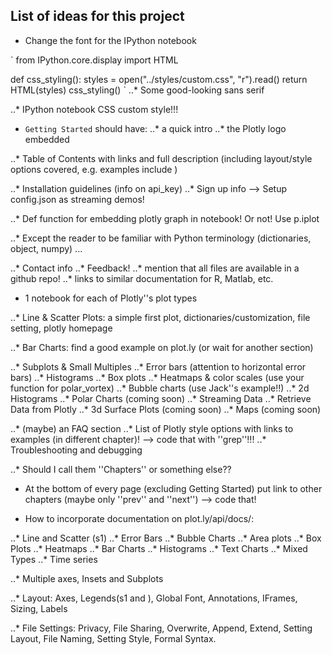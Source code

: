 
List of ideas for this project
------------------------------

* Change the font for the IPython notebook

`
from IPython.core.display import HTML

def css_styling():
    styles = open("../styles/custom.css", "r").read()
    return HTML(styles)
css_styling()
`
..* Some good-looking sans serif

..* IPython notebook CSS custom style!!!

* `Getting Started` should have:
..* a quick intro
..* the Plotly logo embedded

..* Table of Contents with links and full description 
    (including layout/style options covered, e.g. examples include )

..* Installation guidelines (info on api_key)
..* Sign up info --> Setup config.json as streaming demos!

..* Def function for embedding plotly graph in notebook! 
    Or not! Use p.iplot

..* Except the reader to be familiar with Python terminology (dictionaries,
object, numpy) ...

..* Contact info
..* Feedback!
..* mention that all files are available in a github repo!
..* links to similar documentation for R, Matlab, etc.


* 1 notebook for each of Plotly''s plot types

..* Line & Scatter Plots:
    a simple first plot, dictionaries/customization, file setting,
    plotly homepage

..* Bar Charts:
    find a good example on plot.ly (or wait for another section)

..* Subplots & Small Multiples
..* Error bars (attention to horizontal error bars)
..* Histograms
..* Box plots
..* Heatmaps & color scales (use your function for polar_vortex)
..* Bubble charts (use Jack''s example!!)
..* 2d Histograms
..* Polar Charts (coming soon)
..* Streaming Data
..* Retrieve Data from Plotly
..* 3d Surface Plots (coming soon)
..* Maps (coming soon)

..* (maybe) an FAQ section
..* List of Plotly style options with links to examples (in different chapter)! 
    --> code that with ''grep''!!!
..*  Troubleshooting and debugging

..* Should I call them ''Chapters'' or something else??


* At the bottom of every page (excluding Getting Started) put link to other
chapters (maybe only ''prev'' and ''next'') --> code that!


* How to incorporate documentation on plot.ly/api/docs/:

..* Line and Scatter (s1)
..* Error Bars
..* Bubble Charts
..* Area plots
..* Box Plots
..* Heatmaps
..* Bar Charts
..* Histograms
..* Text Charts
..* Mixed Types
..* Time series

..* Multiple axes, Insets and Subplots

..* Layout: Axes, Legends(s1 and ), 
    Global Font, Annotations, IFrames, Sizing, Labels

..* File Settings: Privacy, File Sharing, Overwrite, Append, Extend, Setting
    Layout, File Naming, Setting Style, Formal Syntax.






